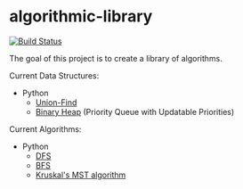algorithmic-library
===================

[![Build Status](https://travis-ci.org/aggelgian/algorithmic-library.svg?branch=master)](https://travis-ci.org/aggelgian/algorithmic-library)

The goal of this project is to create a library of algorithms.

Current Data Structures:

* Python
  * [Union-Find](https://en.wikipedia.org/wiki/Disjoint-set_data_structure)
  * [Binary Heap](https://en.wikipedia.org/wiki/Binary_heap) (Priority Queue with Updatable Priorities)

Current Algorithms:

* Python
  * [DFS](https://en.wikipedia.org/wiki/Depth-first_search)
  * [BFS](https://en.wikipedia.org/wiki/Breadth-first_search)
  * [Kruskal's MST algorithm](https://en.wikipedia.org/wiki/Kruskal's_algorithm)
